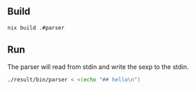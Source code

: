 ## Build

```sh
nix build .#parser
```

## Run

The parser will read from stdin and write the sexp to the stdin.

```sh
./result/bin/parser < <(echo "## hello\n")
```

